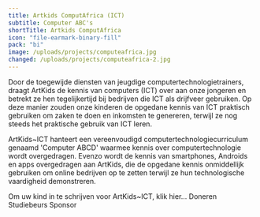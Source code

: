 ```yaml
---
title: Artkids ComputAfrica (ICT)
subtitle: Computer ABC's
shortTitle: Artkids ComputAfrica
icon: "file-earmark-binary-fill"
pack: "bi"
image: /uploads/projects/computeafrica.jpg
changed: /uploads/projects/computeafrica-2.jpg
---
```

Door de toegewijde diensten van jeugdige computertechnologietrainers, draagt ArtKids de kennis van computers (ICT) over aan onze jongeren en betrekt ze hen tegelijkertijd bij bedrijven die ICT als drijfveer gebruiken. Op deze manier zouden onze kinderen de opgedane kennis van ICT praktisch gebruiken om zaken te doen en inkomsten te genereren, terwijl ze nog steeds het praktische gebruik van ICT leren.

ArtKids~ICT hanteert een vereenvoudigd computertechnologiecurriculum genaamd 'Computer ABCD' waarmee kennis over computertechnologie wordt overgedragen. Evenzo wordt de kennis van smartphones, Androids en apps overgedragen aan ArtKids, die de opgedane kennis onmiddellijk gebruiken om online bedrijven op te zetten terwijl ze hun technologische vaardigheid demonstreren.

Om uw kind in te schrijven voor ArtKids~ICT, klik hier...
Doneren
Studiebeurs
Sponsor